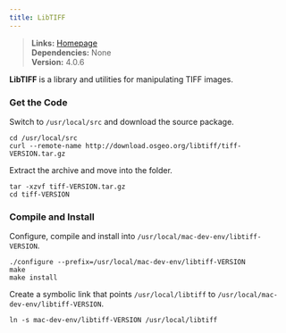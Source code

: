 ```yaml
---
title: LibTIFF
---
```


> **Links:** [Homepage](http://www.remotesensing.org/libtiff/)  
> **Dependencies:** None  
> **Version:** <span id="version">4.0.6</span>

**LibTIFF** is a library and utilities for manipulating TIFF images.


### Get the Code

Switch to `/usr/local/src` and download the source package.

	cd /usr/local/src
	curl --remote-name http://download.osgeo.org/libtiff/tiff-VERSION.tar.gz

Extract the archive and move into the folder.

	tar -xzvf tiff-VERSION.tar.gz
	cd tiff-VERSION


### Compile and Install

Configure, compile and install into `/usr/local/mac-dev-env/libtiff-VERSION`.

	./configure --prefix=/usr/local/mac-dev-env/libtiff-VERSION
	make
	make install

Create a symbolic link that points `/usr/local/libtiff` to `/usr/local/mac-dev-env/libtiff-VERSION`.

	ln -s mac-dev-env/libtiff-VERSION /usr/local/libtiff
